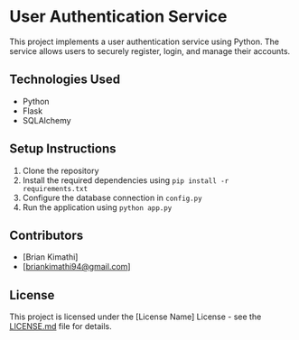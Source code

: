 # User Authentication Service

This project implements a user authentication service using Python. The service allows users to securely register, login, and manage their accounts.

## Technologies Used
- Python
- Flask
- SQLAlchemy

## Setup Instructions
1. Clone the repository
2. Install the required dependencies using `pip install -r requirements.txt`
3. Configure the database connection in `config.py`
4. Run the application using `python app.py`

## Contributors
- [Brian Kimathi]
- [briankimathi94@gmail.com]

## License
This project is licensed under the [License Name] License - see the [LICENSE.md](LICENSE.md) file for details.
